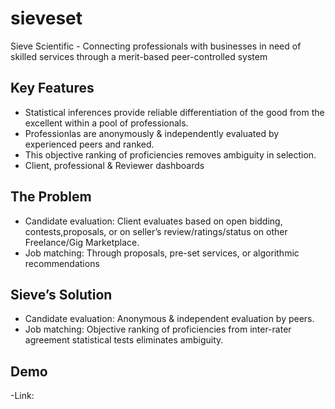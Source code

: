# sieveset
Sieve Scientific  - Connecting professionals with businesses in need of skilled services through a merit-based peer-controlled system

## Key Features
- Statistical inferences provide reliable differentiation of the good from the excellent within a pool of professionals.
- Professionlas are anonymously & independently evaluated by experienced peers and ranked.
- This objective ranking of proficiencies removes ambiguity in selection.
- Client, professional & Reviewer dashboards

## The Problem 
- Candidate evaluation: Client evaluates based on open bidding, contests,proposals, or on seller’s review/ratings/status on other Freelance/Gig Marketplace.
- Job matching: Through proposals, pre-set services, or algorithmic recommendations

## Sieve’s Solution
- Candidate evaluation: Anonymous & independent evaluation by peers.
- Job matching: Objective ranking of proficiencies from inter-rater agreement statistical tests eliminates ambiguity.

## Demo
-Link: 



